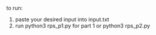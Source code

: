 to run: 
1. paste your desired input into input.txt
2. run python3 rps_p1.py for part 1 or python3 rps_p2.py